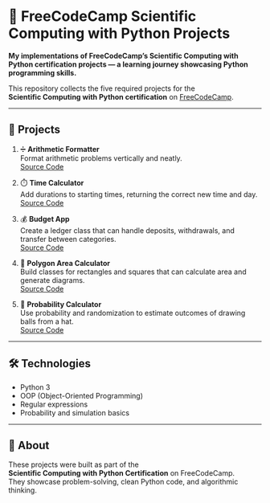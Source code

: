 # 🐍 FreeCodeCamp Scientific Computing with Python Projects

**My implementations of FreeCodeCamp’s Scientific Computing with Python certification projects — a learning journey showcasing Python programming skills.**

This repository collects the five required projects for the  
**Scientific Computing with Python certification** on [FreeCodeCamp](https://www.freecodecamp.org/).

---

## 📂 Projects

1. ➗ **Arithmetic Formatter**  
   Format arithmetic problems vertically and neatly.  
   [Source Code](./arithmetic-formatter/)

2. ⏱️ **Time Calculator**  
   Add durations to starting times, returning the correct new time and day.  
   [Source Code](./time-calculator/)

3. 💰 **Budget App**  
   Create a ledger class that can handle deposits, withdrawals, and transfer between categories.  
   [Source Code](./budget-app/)

4. 🔺 **Polygon Area Calculator**  
   Build classes for rectangles and squares that can calculate area and generate diagrams.  
   [Source Code](./polygon-area-calculator/)

5. 🎲 **Probability Calculator**  
   Use probability and randomization to estimate outcomes of drawing balls from a hat.  
   [Source Code](./probability-calculator/)

---

## 🛠️ Technologies
- Python 3  
- OOP (Object-Oriented Programming)  
- Regular expressions  
- Probability and simulation basics  

---

## 📜 About
These projects were built as part of the  
**Scientific Computing with Python Certification** on FreeCodeCamp.  
They showcase problem-solving, clean Python code, and algorithmic thinking.
